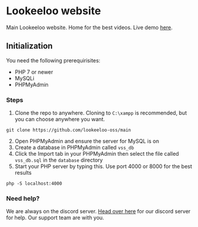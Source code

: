 # Lookeeloo website
Main Lookeeloo website. Home for the best videos. Live demo [here](http://lookeeloo.rf.gd/).

## Initialization
You need the following prerequirisites:
* PHP 7 or newer
* MySQLi
* PHPMyAdmin
### Steps
1. Clone the repo to anywhere. Cloning to `C:\xampp` is recommended, but you can choose anywhere you want.
```shell
git clone https://github.com/lookeeloo-oss/main
```
2. Open PHPMyAdmin and ensure the server for MySQL is on
3. Create a database in PHPMyAdmin called `vss_db`
4. Click the Import tab in your PHPMyAdmin then select the file called `vss_db.sql` in the `database` directory
5. Start your PHP server by typing this. Use port 4000 or 8000 for the best results
```
php -S localhost:4000
```
### Need help?
We are always on the discord server. [Head over here](https://discord.gg/xYuNMvt9J4) for our discord server for help. Our support team are with you.
